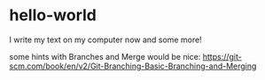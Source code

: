# hello-world
I write my text on my computer now
and some more!


some hints with Branches and Merge would be nice:
https://git-scm.com/book/en/v2/Git-Branching-Basic-Branching-and-Merging
